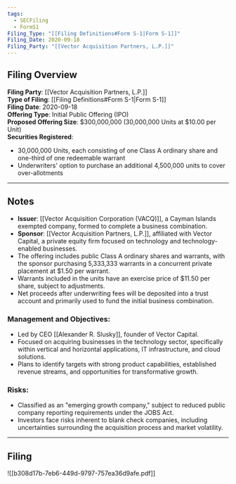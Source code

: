 ```yaml
---
tags:
  - SECFiling
  - FormS1
Filing_Type: "[[Filing Definitions#Form S-1|Form S-1]]"
Filing_Date: 2020-09-18
Filing_Party: "[[Vector Acquisition Partners, L.P.]]"
---
```


## Filing Overview

**Filing Party**: [[Vector Acquisition Partners, L.P.]]  
**Type of Filing**: [[Filing Definitions#Form S-1|Form S-1]]  
**Filing Date**: 2020-09-18  
**Offering Type**: Initial Public Offering (IPO)  
**Proposed Offering Size**: $300,000,000 (30,000,000 Units at $10.00 per Unit)  
**Securities Registered**:  
- 30,000,000 Units, each consisting of one Class A ordinary share and one-third of one redeemable warrant  
- Underwriters' option to purchase an additional 4,500,000 units to cover over-allotments  

---

## Notes

- **Issuer**: [[Vector Acquisition Corporation (VACQ)]], a Cayman Islands exempted company, formed to complete a business combination.
- **Sponsor**: [[Vector Acquisition Partners, L.P.]], affiliated with Vector Capital, a private equity firm focused on technology and technology-enabled businesses.
- The offering includes public Class A ordinary shares and warrants, with the sponsor purchasing 5,333,333 warrants in a concurrent private placement at $1.50 per warrant.
- Warrants included in the units have an exercise price of $11.50 per share, subject to adjustments.
- Net proceeds after underwriting fees will be deposited into a trust account and primarily used to fund the initial business combination.

### Management and Objectives:
- Led by CEO [[Alexander R. Slusky]], founder of Vector Capital.
- Focused on acquiring businesses in the technology sector, specifically within vertical and horizontal applications, IT infrastructure, and cloud solutions.
- Plans to identify targets with strong product capabilities, established revenue streams, and opportunities for transformative growth.

### Risks:
- Classified as an "emerging growth company," subject to reduced public company reporting requirements under the JOBS Act.
- Investors face risks inherent to blank check companies, including uncertainties surrounding the acquisition process and market volatility.

---

## Filing

![[b308d17b-7eb6-449d-9797-757ea36d9afe.pdf]]
